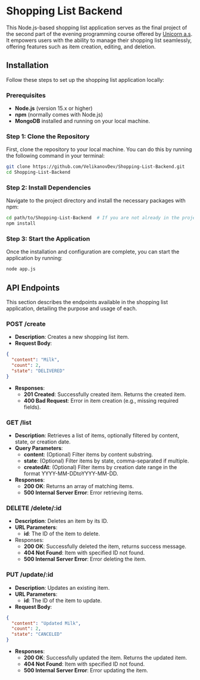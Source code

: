 # Shopping List Backend

This Node.js-based shopping list application serves as the final project of the second part of the evening programming course offered by
[Unicorn a.s](https://unicorn.com/en/). It empowers users with the ability to manage their shopping list seamlessly, offering features such as item creation, editing, and deletion.

## Installation
Follow these steps to set up the shopping list application locally:

### Prerequisites
- **Node.js** (version 15.x or higher)
- **npm** (normally comes with Node.js)
- **MongoDB** installed and running on your local machine.


### Step 1: Clone the Repository
First, clone the repository to your local machine. You can do this by running the following command in your terminal:
```bash
git clone https://github.com/VelikanovDev/Shopping-List-Backend.git
cd Shopping-List-Backend
```

### Step 2: Install Dependencies
Navigate to the project directory and install the necessary packages with npm:
```bash
cd path/to/Shopping-List-Backend  # If you are not already in the project directory
npm install
```

### Step 3: Start the Application
Once the installation and configuration are complete, you can start the application by running:
```bash
node app.js
```

## API Endpoints
This section describes the endpoints available in the shopping list application, detailing the purpose and usage of each.

### POST /create
- **Description**: Creates a new shopping list item.
- **Request Body**: 
```json
{
  "content": "Milk",
  "count": 2,
  "state": "DELIVERED"
}
```
- **Responses**:
  - **201 Created**: Successfully created item. Returns the created item.
  - **400 Bad Request**: Error in item creation (e.g., missing required fields).

### GET /list
- **Description**: Retrieves a list of items, optionally filtered by content, state, or creation date.
- **Query Parameters**: 
  - **content**: (Optional) Filter items by content substring.
  - **state**: (Optional) Filter items by state, comma-separated if multiple.
  - **createdAt**: (Optional) Filter items by creation date range in the format YYYY-MM-DDtoYYYY-MM-DD.
- **Responses**:
  - **200 OK**: Returns an array of matching items.
  - **500 Internal Server Error**: Error retrieving items.

### DELETE /delete/:id
- **Description**: Deletes an item by its ID.
- **URL Parameters**:
  - **id**: The ID of the item to delete.
- Responses:
  - **200 OK**: Successfully deleted the item, returns success message.
  - **404 Not Found**: Item with specified ID not found.
  - **500 Internal Server Error**: Error deleting the item.

### PUT /update/:id
- **Description**: Updates an existing item.
- **URL Parameters**:
  - **id**: The ID of the item to update.
- **Request Body**:
```json
{
  "content": "Updated Milk",
  "count": 2,
  "state": "CANCELED"
}
```
- **Responses**:
  - **200 OK**: Successfully updated the item. Returns the updated item.
  - **404 Not Found**: Item with specified ID not found.
  - **500 Internal Server Error**: Error updating the item.
